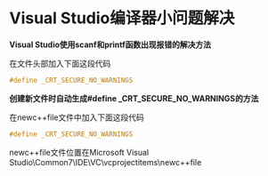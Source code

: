 # Visual Studio编译器小问题解决

**Visual Studio使用scanf和printf函数出现报错的解决方法**

在文件头部加入下面这段代码	

```cpp
#define _CRT_SECURE_NO_WARNINGS
```

**创建新文件时自动生成#define _CRT_SECURE_NO_WARNINGS的方法**

在newc++file文件中加入下面这段代码

```cpp
#define _CRT_SECURE_NO_WARNINGS
```

newc++file文件位置在Microsoft Visual Studio\Common7\IDE\VC\vcprojectitems\newc++file
